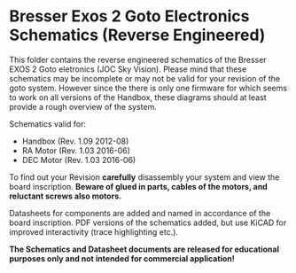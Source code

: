 # Bresser Exos 2 Goto Electronics Schematics (Reverse Engineered)

This folder contains the reverse engineered schematics of the
Bresser EXOS 2 Goto eletronics (JOC Sky Vision).
Please mind that these schematics may be incomplete or may not be valid for your revision of the goto system. 
However since the there is only one firmware for which seems to work on all
versions of the Handbox, these diagrams should at least provide a rough overview of the system.

Schematics valid for:

* Handbox (Rev. 1.09 2012-08)
* RA Motor (Rev. 1.03 2016-06)
* DEC Motor (Rev. 1.03 2016-06)

To find out your Revision **carefully** disassembly your system and view the board
inscription. **Beware of glued in parts, cables of the motors, and reluctant screws also motors.**

Datasheets for components are added and named in accordance of the board inscription. PDF versions of the schematics added, but use KiCAD for improved interactivity (trace highlighting etc.).

**The Schematics and Datasheet documents are released for educational purposes only and not intended for commercial application!**
